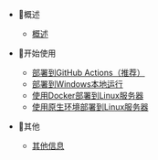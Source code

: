 * 🎁概述

  * [概述](index.md)
  
* 🎂开始使用

  * [部署到GitHub Actions（推荐）](github_action.md)
  * [部署到Windows本地运行](local.md)
  * [使用Docker部署到Linux服务器](docker.md)
  * [使用原生环境部署到Linux服务器](linux.md)

  
* 🎈其他
  * [其他信息](others.md)
